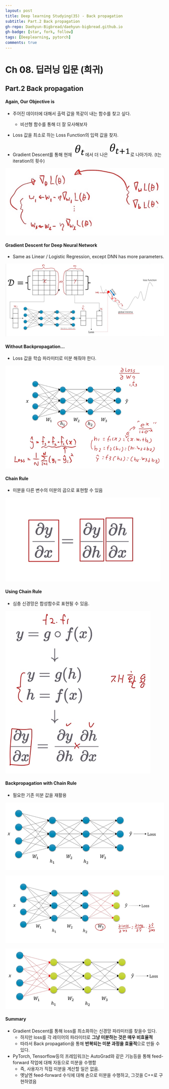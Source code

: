 ```yaml
---
layout: post
title: Deep learning Studying(35) - Back propagation
subtitle: Part.2 Back propagation
gh-repo: Daehyun-Bigbread/daehyun-bigbread.github.io
gh-badge: [star, fork, follow]
tags: [Deeplearning, pytorch]
comments: true
---
```


# Ch 08. 딥러닝 입문 (희귀)

## Part.2  Back propagation

#### Again, Our Objective is

* 주어진 데이터에 대해서 출력 값을 똑같이 내는 함수를 찾고 싶다.
  * 비선형 함수를 통해 더 잘 모사해보자

* Loss 값을 최소로 하는 Loss Function의 입력 값을 찾자.
* Gradient Descent를 통해 현재 ![20210722_222519](../../assets/img/20210722_222519.png)에서 더 나은 ![20210722_222542](../../assets/img/20210722_222542.png)로 나아가자. (t는 iteration의 횟수)

![20210722_222552](../../assets/img/20210722_222552.png)



#### Gradient Descent for Deep Neural Network

* Same as Linear / Logistic Regression, except DNN has more parameters.

![20210722_233521](../../assets/img/20210722_233521.png)



#### Without Backpropagation...

* Loss 값을 학습 파라미터로 미분 해줘야 한다.

![20210722_233627](../../assets/img/20210722_233627.png)



#### Chain Rule

* 미분을 다른 변수의 미분의 곱으로 표현할 수 있음

![20210722_234116](../../assets/img/20210722_234116.png)

#### Using Chain Rule

* 심충 신경망은 합성함수로 표현될 수 있음.

![20210722_235636](../../assets/img/20210722_235636.png)



#### Backpropagation with Chain Rule

* 필요한 기존 미분 값을 재활용

![20210723_000203](../../assets/img/20210723_000203.png)

![20210723_000233](../../assets/img/20210723_000233.png)

![20210723_000246](../../assets/img/20210723_000246.png)



#### Summary

* Gradient Descent를 통해 loss를 최소화하는 신경망 파라미터를 찾을수 있다.
  * 하지만 loss를 각 레이어의 파라미터로 **그냥 미분하는 것은 매우 비효율적**
  * 따라서 Back propagation을 통해 **반복되는 미분 과정을 효율적**으로 만들 수 있다.
* PyTorch, Tensorflow등의 프레임워크는 AutoGrad와 같은 기능등을 통해 feed-forward 작업에 대해 자동으로 미분을 수행함
  * 즉, 사용자가 직접 미분을 계산할 일은 없음.
  * 옛날엔 feed-forward 수식에 대해 손으로 미분을 수행하고, 그것을 C++로 구현하였음
